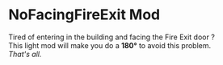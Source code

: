 # NoFacingFireExit Mod
Tired of entering in the building and facing the Fire Exit door ?  
This light mod will make you do a __180°__ to avoid this problem.  
*That's all.*